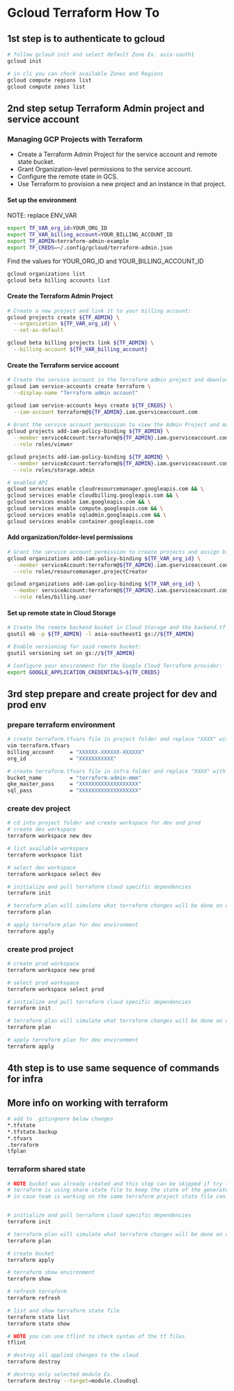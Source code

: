 # Gcloud Terraform How To

## 1st step is to authenticate to gcloud

```sh
# follow gcloud init and select default Zone Ex. asia-south1
gcloud init

# in cli you can check available Zones and Regions
gcloud compute regions list
gcloud compute zones list
```

## 2nd step setup Terraform Admin project and service account

### Managing GCP Projects with Terraform

* Create a Terraform Admin Project for the service account and remote state bucket.
* Grant Organization-level permissions to the service account.
* Configure the remote state in GCS.
* Use Terraform to provision a new project and an instance in that project.

#### Set up the environment

NOTE: replace ENV_VAR

```sh
export TF_VAR_org_id=YOUR_ORG_ID
export TF_VAR_billing_account=YOUR_BILLING_ACCOUNT_ID
export TF_ADMIN=terraform-admin-example
export TF_CREDS=~/.config/gcloud/terraform-admin.json
```

Find the values for YOUR_ORG_ID and YOUR_BILLING_ACCOUNT_ID

```sh
gcloud organizations list
gcloud beta billing accounts list
```

#### Create the Terraform Admin Project

```sh
# Create a new project and link it to your billing account:
gcloud projects create ${TF_ADMIN} \
  --organization ${TF_VAR_org_id} \
  --set-as-default

gcloud beta billing projects link ${TF_ADMIN} \
  --billing-account ${TF_VAR_billing_account}
```

#### Create the Terraform service account

```sh
# Create the service account in the Terraform admin project and download the JSON credentials:
gcloud iam service-accounts create terraform \
  --display-name "Terraform admin account"

gcloud iam service-accounts keys create ${TF_CREDS} \
  --iam-account terraform@${TF_ADMIN}.iam.gserviceaccount.com
  
# Grant the service account permission to view the Admin Project and manage Cloud Storage:  
gcloud projects add-iam-policy-binding ${TF_ADMIN} \
  --member serviceAccount:terraform@${TF_ADMIN}.iam.gserviceaccount.com \
  --role roles/viewer

gcloud projects add-iam-policy-binding ${TF_ADMIN} \
  --member serviceAccount:terraform@${TF_ADMIN}.iam.gserviceaccount.com \
  --role roles/storage.admin

# enabled API
gcloud services enable cloudresourcemanager.googleapis.com && \
gcloud services enable cloudbilling.googleapis.com && \
gcloud services enable iam.googleapis.com && \
gcloud services enable compute.googleapis.com && \
gcloud services enable sqladmin.googleapis.com && \
gcloud services enable container.googleapis.com
```

#### Add organization/folder-level permissions

```sh
# Grant the service account permission to create projects and assign billing accounts:
gcloud organizations add-iam-policy-binding ${TF_VAR_org_id} \
  --member serviceAccount:terraform@${TF_ADMIN}.iam.gserviceaccount.com \
  --role roles/resourcemanager.projectCreator

gcloud organizations add-iam-policy-binding ${TF_VAR_org_id} \
  --member serviceAccount:terraform@${TF_ADMIN}.iam.gserviceaccount.com \
  --role roles/billing.user
```

#### Set up remote state in Cloud Storage

```sh
# Create the remote backend bucket in Cloud Storage and the backend.tf file for storage of the terraform.tfstate file:
gsutil mb -p ${TF_ADMIN} -l asia-southeast1 gs://${TF_ADMIN}

# Enable versioning for said remote bucket:
gsutil versioning set on gs://${TF_ADMIN}

# Configure your environment for the Google Cloud Terraform provider:
export GOOGLE_APPLICATION_CREDENTIALS=${TF_CREDS}
```

## 3rd step prepare and create project for dev and prod env

### prepare terraform environment

```sh
# create terraform.tfvars file in project folder and replace "XXXX" with proper data
vim terraform.tfvars
billing_account     = "XXXXXX-XXXXXX-XXXXXX"
org_id              = "XXXXXXXXXXX"

# create terraform.tfvars file in infra folder and replace "XXXX" with proper data
bucket_name         = "terraform-admin-mmm"
gke_master_pass     = "XXXXXXXXXXXXXXXXXXX"
sql_pass            = "XXXXXXXXXXXXXXXXXXX"
```

### create dev project

```sh
# cd into project folder and create workspace for dev and prod
# create dev workspace
terraform workspace new dev

# list available workspace
terraform workspace list

# select dev workspace
terraform workspace select dev

# initialize and pull terraform cloud specific dependencies
terraform init

# terraform plan will simulate what terraform changes will be done on cloud provider
terraform plan

# apply terraform plan for dev environment
terraform apply

```

### create prod project

```sh
# create prod workspace
terraform workspace new prod

# select prod workspace
terraform workspace select prod

# initialize and pull terraform cloud specific dependencies
terraform init

# terraform plan will simulate what terraform changes will be done on cloud provider
terraform plan

# apply terraform plan for dev environment
terraform apply
```

## 4th step is to use same sequence of commands for infra

## More info on working with terraform

```sh
# add to .gitingnore below changes
*.tfstate
*.tfstate.backup
*.tfvars
.terraform
tfplan
```

### terraform shared state

```sh
# NOTE bucket was already created and this step can be skipped if try to apply will get error from gcloud on bucker already exists
# terraform is using share state file to keep the state of the generated infrastructure this file by default in written in local directory.
# in case team is working on the same terraform project state file can be share among team member using terraform back-end drivers that support multiple cloud providers


# initialize and pull terraform cloud specific dependencies
terraform init

# terraform plan will simulate what terraform changes will be done on cloud provider
terraform plan

# create bucket
terraform apply

# terraform show environment
terraform show

# refresh terraform
terraform refresh

# list and show terraform state file
terraform state list
terraform state show

# NOTE you can use tflint to check syntax of the tf files
tflint

# destroy all applied changes to the cloud
terraform destroy

# destroy only selected module Ex.
terraform destroy --target=module.cloudsql
```
